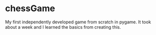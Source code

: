 # chessGame
My first independently developed game from scratch in pygame. It took about a week and I learned the basics from creating this.
